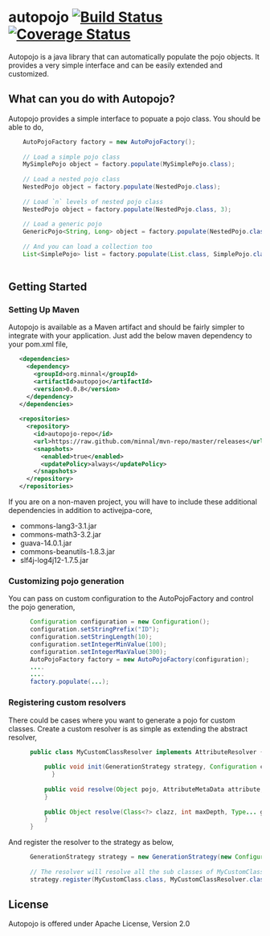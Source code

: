 autopojo [![Build Status](https://travis-ci.org/minnal/autopojo.png)](https://travis-ci.org/minnal/autopojo)  [![Coverage Status](https://img.shields.io/coveralls/minnal/autopojo.svg)](https://coveralls.io/r/minnal/autopojo)
========

Autopojo is a java library that can automatically populate the pojo objects. It provides a very simple interface and can be easily extended and customized.

What can you do with Autopojo?
------------------------------
Autopojo provides a simple interface to popuate a pojo class. You should be able to do,

```java
    AutoPojoFactory factory = new AutoPojoFactory();
    
    // Load a simple pojo class
    MySimplePojo object = factory.populate(MySimplePojo.class);
    
    // Load a nested pojo class
    NestedPojo object = factory.populate(NestedPojo.class);
    
    // Load `n` levels of nested pojo class
    NestedPojo object = factory.populate(NestedPojo.class, 3);
    
    // Load a generic pojo
    GenericPojo<String, Long> object = factory.populate(NestedPojo.class, String.class, Long.class);
    
    // And you can load a collection too
    List<SimplePojo> list = factory.populate(List.class, SimplePojo.class);
    
```

Getting Started
---------------
### Setting Up Maven

Autopojo is available as a Maven artifact and should be fairly simpler to integrate with your application. Just add the below maven dependency to your pom.xml file,

```xml
   <dependencies>
     <dependency>
       <groupId>org.minnal</groupId>
       <artifactId>autopojo</artifactId>
       <version>0.0.8</version>
     </dependency>
   </dependencies>
   
   <repositories>
     <repository>
       <id>autopojo-repo</id>
       <url>https://raw.github.com/minnal/mvn-repo/master/releases</url>
       <snapshots>
         <enabled>true</enabled>
         <updatePolicy>always</updatePolicy>
       </snapshots>
     </repository>
   </repositories>
```

If you are on a non-maven project, you will have to include these additional dependencies in addition to activejpa-core,

* commons-lang3-3.1.jar
* commons-math3-3.2.jar
* guava-14.0.1.jar
* commons-beanutils-1.8.3.jar
* slf4j-log4j12-1.7.5.jar

### Customizing pojo generation
You can pass on custom configuration to the AutoPojoFactory and control the pojo generation,

```java
      Configuration configuration = new Configuration();
      configuration.setStringPrefix("ID");
      configuration.setStringLength(10);
      configuration.setIntegerMinValue(100);
      configuration.setIntegerMaxValue(300);
      AutoPojoFactory factory = new AutoPojoFactory(configuration);
      ....
      ....
      factory.populate(...);
```

### Registering custom resolvers
There could be cases where you want to generate a pojo for custom classes. Create a custom resolver is as simple as extending the abstract resolver,

```java
      public class MyCustomClassResolver implements AttributeResolver {
          
          public void init(GenerationStrategy strategy, Configuration configuration) {
        	}
	
          public void resolve(Object pojo, AttributeMetaData attribute, int maxDepth) {
          }
          
          public Object resolve(Class<?> clazz, int maxDepth, Type... genericTypes) {
          }
      }
```

And register the resolver to the strategy as below,

```java
      GenerationStrategy strategy = new GenerationStrategy(new Configuration());
      
      // The resolver will resolve all the sub classes of MyCustomClass as well
      strategy.register(MyCustomClass.class, MyCustomClassResolver.class);
```

License
-------
Autopojo is offered under Apache License, Version 2.0
